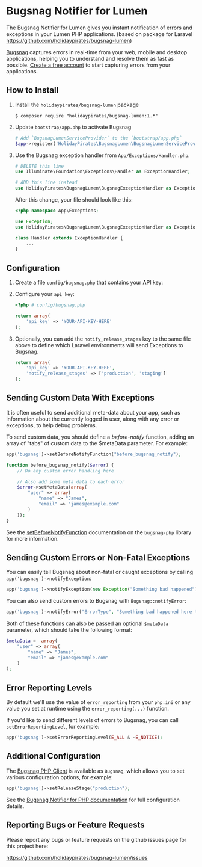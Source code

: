 Bugsnag Notifier for Lumen 
==========================

The Bugsnag Notifier for Lumen gives you instant notification of errors and
exceptions in your Lumen PHP applications.
(based on package for Laravel https://github.com/holidaypirates/bugsnag-lumen) 

[Bugsnag](https://bugsnag.com) captures errors in real-time from your web, 
mobile and desktop applications, helping you to understand and resolve them 
as fast as possible. [Create a free account](https://bugsnag.com) to start 
capturing errors from your applications.


How to Install
--------------

1.  Install the `holidaypirates/bugsnag-lumen` package

    ```shell
    $ composer require "holidaypirates/bugsnag-lumen:1.*"
    ```

2.  Update `bootstrap/app.php` to activate Bugsnag

    ```php
    # Add `BugsnagLumenServiceProvider` to the `bootstrap/app.php`
    $app->register('HolidayPirates\BugsnagLumen\BugsnagLumenServiceProvider')
    ```

3. Use the Bugsnag exception handler from `App/Exceptions/Handler.php`.

    ```php
    # DELETE this line
    use Illuminate\Foundation\Exceptions\Handler as ExceptionHandler;
    ```

    ```php
    # ADD this line instead
    use HolidayPirates\BugsnagLumen\BugsnagExceptionHandler as ExceptionHandler
    ```

    After this change, your file should look like this:

    ```php
    <?php namespace App\Exceptions;

    use Exception;
    use HolidayPirates\BugsnagLumen\BugsnagExceptionHandler as ExceptionHandler;

    class Handler extends ExceptionHandler {
        ...
    }

    ```

Configuration
-------------------------

1. Create a file `config/bugsnag.php` that contains your API key:

2. Configure your `api_key`:

    ```php
    <?php # config/bugsnag.php

    return array(
        'api_key' => 'YOUR-API-KEY-HERE'
    );
    ```

3.  Optionally, you can add the `notify_release_stages` key to the same file
    above to define which Laravel environments will send Exceptions to Bugsnag.

    ```php
    return array(
        'api_key' => 'YOUR-API-KEY-HERE',
        'notify_release_stages' => ['production', 'staging']
    );
    ```

Sending Custom Data With Exceptions
-----------------------------------

It is often useful to send additional meta-data about your app, such as 
information about the currently logged in user, along with any
error or exceptions, to help debug problems. 

To send custom data, you should define a *before-notify* function, 
adding an array of "tabs" of custom data to the $metaData parameter. For example:

```php
app('bugsnag')->setBeforeNotifyFunction("before_bugsnag_notify");

function before_bugsnag_notify($error) {
    // Do any custom error handling here

    // Also add some meta data to each error
    $error->setMetaData(array(
        "user" => array(
            "name" => "James",
            "email" => "james@example.com"
        )
    ));
}
```

See the [setBeforeNotifyFunction](https://bugsnag.com/docs/notifiers/php#setbeforenotifyfunction)
documentation on the `bugsnag-php` library for more information.


Sending Custom Errors or Non-Fatal Exceptions
---------------------------------------------

You can easily tell Bugsnag about non-fatal or caught exceptions by 
calling `app('bugsnag')->notifyException`:

```php
app('bugsnag')->notifyException(new Exception("Something bad happened"));
```

You can also send custom errors to Bugsnag with `Bugsnag::notifyError`:

```php
app('bugsnag')->notifyError("ErrorType", "Something bad happened here too");
```

Both of these functions can also be passed an optional `$metaData` parameter,
which should take the following format:

```php
$metaData =  array(
    "user" => array(
        "name" => "James",
        "email" => "james@example.com"
    )
);
```


Error Reporting Levels
----------------------

By default we'll use the value of `error_reporting` from your `php.ini`
or any value you set at runtime using the `error_reporting(...)` function.

If you'd like to send different levels of errors to Bugsnag, you can call
`setErrorReportingLevel`, for example:

```php
app('bugsnag')->setErrorReportingLevel(E_ALL & ~E_NOTICE);
```


Additional Configuration
------------------------

The [Bugsnag PHP Client](https://bugsnag.com/docs/notifiers/php)
is available as `Bugsnag`, which allows you to set various
configuration options, for example:

```php
app('bugsnag')->setReleaseStage("production");
```

See the [Bugsnag Notifier for PHP documentation](https://bugsnag.com/docs/notifiers/php#additional-configuration)
for full configuration details.


Reporting Bugs or Feature Requests
----------------------------------

Please report any bugs or feature requests on the github issues page for this
project here:

<https://github.com/holidaypirates/bugsnag-lumen/issues>
